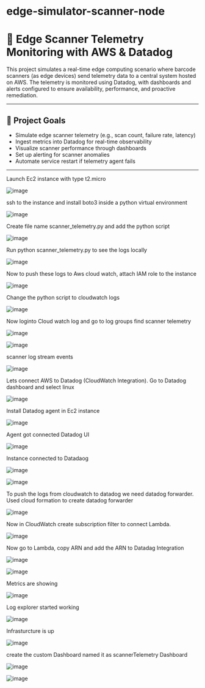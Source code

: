 # edge-simulator-scanner-node

# 📡 Edge Scanner Telemetry Monitoring with AWS & Datadog

This project simulates a real-time edge computing scenario where barcode scanners (as edge devices) send telemetry data to a central system hosted on AWS. The telemetry is monitored using Datadog, with dashboards and alerts configured to ensure availability, performance, and proactive remediation.

---

## 🎯 Project Goals

- Simulate edge scanner telemetry (e.g., scan count, failure rate, latency)
- Ingest metrics into Datadog for real-time observability
- Visualize scanner performance through dashboards
- Set up alerting for scanner anomalies
- Automate service restart if telemetry agent fails

---


Launch Ec2 instance with type t2.micro

![image](https://github.com/user-attachments/assets/28f4656e-99f1-40ea-9866-4233366a521c)

ssh to the instance and install boto3 inside a python virtual environment

![image](https://github.com/user-attachments/assets/e2335c17-577f-4f93-acfa-c6df378bf8ba)

Create file name scanner_telemetry.py and add the python script 

![image](https://github.com/user-attachments/assets/a8c988b1-54c1-4efd-9f4b-0bd13f5905f4)

Run python scanner_telemetry.py to see the logs locally

![image](https://github.com/user-attachments/assets/a72c8592-d328-4ab9-ad79-6653690ee064)

Now to push these logs to Aws cloud watch, attach IAM role to the instance

![image](https://github.com/user-attachments/assets/72a0466a-dd24-41af-a4a5-263758b65d9e)

Change the python script to cloudwatch logs

![image](https://github.com/user-attachments/assets/cf0bb618-3e8f-4841-995e-ec0dccc6191a)

Now loginto Cloud watch log and go to log groups find scanner telemetry

![image](https://github.com/user-attachments/assets/ea1ad26e-7e0f-4dfb-93a0-9c6a3ae6c7cf)

![image](https://github.com/user-attachments/assets/acec960f-1771-4108-b760-96f27d66c12f)

scanner log stream events

![image](https://github.com/user-attachments/assets/706b476a-a4e8-46d6-a73d-dfede6519d4b)

Lets connect AWS to Datadog (CloudWatch Integration). Go to Datadog dashboard and select linux

![image](https://github.com/user-attachments/assets/b6f8f34c-017a-4c4b-ae4f-4365c3b6974e)

Install Datadog agent in Ec2 instance

![image](https://github.com/user-attachments/assets/72172614-30a7-4c11-b6c1-e075dd7efe82)

Agent got connected Datadog UI

![image](https://github.com/user-attachments/assets/9ece263f-1bbc-42bf-81e8-77baa1665ced)

Instance connected to Datadaog

![image](https://github.com/user-attachments/assets/234d33b6-ad72-4d8d-9e25-a83e4e4480fa)

![image](https://github.com/user-attachments/assets/b7822a64-0655-4e59-b741-41a8bfa359b7)

To push the logs from cloudwatch to datadog we need datadog forwarder. Used cloud formation to create datadog forwarder

![image](https://github.com/user-attachments/assets/db5f3af4-72f9-46ef-8b8f-fc92e8ff303f)

Now in CloudWatch create subscription filter to connect Lambda. 

![image](https://github.com/user-attachments/assets/dce4e35b-eefa-4ad7-89d8-8f05770d75db)

Now go to Lambda, copy ARN and add the ARN to Datadag Integration

![image](https://github.com/user-attachments/assets/6a4cf170-d09e-44fa-ba21-290b5620c6a1)

![image](https://github.com/user-attachments/assets/26eb90d0-48e5-443e-bd87-1a1ad4518bc6)

Metrics are showing

![image](https://github.com/user-attachments/assets/7a0b9d3e-0c5a-47b0-824b-3f4893f3e9e2)

Log explorer started working

![image](https://github.com/user-attachments/assets/3727b099-67bd-450e-bf75-def61a71e2f3)

Infrasturcture is up

![image](https://github.com/user-attachments/assets/498e26dd-c742-440f-83d9-e88740923b9c)


create the custom Dashboard named it as scannerTelemetry Dashboard

![image](https://github.com/user-attachments/assets/a00ca0a2-dc78-4fc9-ad77-9e30fc2af343)

![image](https://github.com/user-attachments/assets/2704dc85-4893-4dca-9db1-cce24a5fd35f)














































